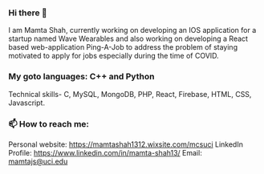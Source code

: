 ### Hi there 👋
I am Mamta Shah, currently working on developing an IOS application for a startup named Wave Wearables and also working on developing a React based web-application Ping-A-Job to address the problem of staying motivated to apply for jobs especially during the time of COVID.

### My goto languages: C++ and Python
Technical skills- C, MySQL, MongoDB, PHP, React, Firebase, HTML, CSS, Javascript.

### 📫 How to reach me: 
Personal website: https://mamtashah1312.wixsite.com/mcsuci
LinkedIn Profile: https://www.linkedin.com/in/mamta-shah13/
Email: mamtajs@uci.edu

<!--
**mamtajs/mamtajs** is a ✨ _special_ ✨ repository because its `README.md` (this file) appears on your GitHub profile.

Here are some ideas to get you started:

- 🔭 I’m currently working on ...
- 🌱 I’m currently learning ...
- 👯 I’m looking to collaborate on ...
- 🤔 I’m looking for help with ...
- 💬 Ask me about ...
- 📫 How to reach me: ...
- 😄 Pronouns: ...
- ⚡ Fun fact: ...
-->
